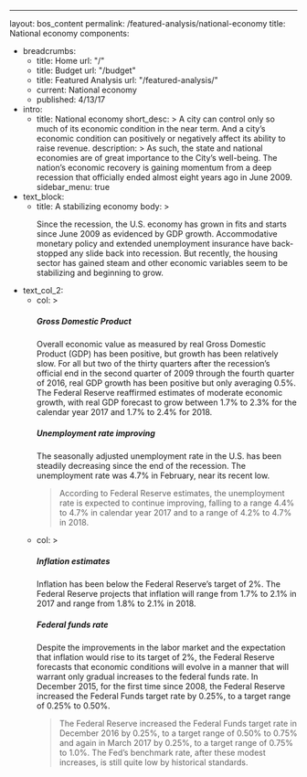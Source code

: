 ---
layout: bos_content
permalink: /featured-analysis/national-economy
title: National economy
components:
- breadcrumbs:
  - title: Home
    url: "/"
  - title: Budget
    url: "/budget"
  - title: Featured Analysis
    url: "/featured-analysis/"
  - current: National economy
  - published: 4/13/17
- intro:
  - title: National economy
    short_desc: >
      A city can control only so much of its economic condition in the near term. 
      And a city’s economic condition can positively or negatively affect its
      ability to raise revenue.
    description: >
      As such, the state and national economies are of great importance to the
      City’s well-being. The nation’s economic recovery is gaining momentum from 
      a deep recession that officially ended almost eight years ago in June 2009.
    sidebar_menu: true    
- text_block:
  - title: A stabilizing economy
    body: >
      <p>Since the recession, the U.S. economy has grown in fits and starts since 
      June 2009 as evidenced by GDP growth. Accommodative monetary policy and extended 
      unemployment insurance have back-stopped any slide back into recession. But recently, 
      the housing sector has gained steam and other economic variables seem to be 
      stabilizing and beginning to grow.</p>
- text_col_2:
  - col: >
    <h5>Gross Domestic Product</h5>
    <p>Overall economic value as measured by real Gross Domestic Product (GDP) has been 
    positive, but growth has been relatively slow. For all but two of the thirty quarters after 
    the recession’s official end in the second quarter of 2009 through the fourth quarter 
    of 2016, real GDP growth has been positive but only averaging 0.5%. The Federal Reserve 
    reaffirmed estimates of moderate economic growth, with real GDP forecast to grow between 
    1.7% to 2.3% for the calendar year 2017 and 1.7% to 2.4% for 2018.</p>
    <h5>Unemployment rate improving</h5>
    <p>The seasonally adjusted unemployment rate in the U.S. has been steadily decreasing 
    since the end of the recession. The unemployment rate was 4.7% in February, near its 
    recent low. <blockquote>According to Federal Reserve estimates, the unemployment rate is 
    expected to continue improving, falling to a range 4.4% to 4.7% in calendar year 2017 
    and to a range of 4.2% to 4.7% in 2018.</blockquote></p>
   - col: >
     <h5>Inflation estimates</h5>
     <p>Inflation has been below the Federal Reserve’s target of 2%. The Federal Reserve 
     projects that inflation will range from 1.7% to 2.1% in 2017 and range from 1.8% to 
     2.1% in 2018.</p>
     <h5>Federal funds rate</h5>
     <p>Despite the improvements in the labor market and the expectation that inflation would 
     rise to its target of 2%, the Federal Reserve forecasts that economic conditions will 
     evolve in a manner that will warrant only gradual increases to the federal funds rate. 
     In December 2015, for the first time since 2008, the Federal Reserve increased the Federal 
     Funds target rate by 0.25%, to a target range of 0.25% to 0.50%. <blockquote>The Federal 
     Reserve increased the Federal Funds target rate in December 2016 by 0.25%, to a target range 
     of 0.50% to 0.75% and again in March 2017 by 0.25%, to a target range of 0.75% to 1.0%. 
     The Fed’s benchmark rate, after these modest increases, is still quite low by 
     historical standards.</blockquote></p>
